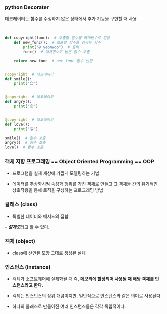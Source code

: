 ### python Decorater

 데코레이터는 함수를 수정하지 않은 상태에서 추가 기능을 구현할 때 사용

<br>

```python
def copyright(func):  # 호출할 함수를 매개변수로 받음
    def new_func():  # 호출할 함수를 감싸는 함수
        print("@ yeonwoo")  # 출력
        func()  # 매개변수로 받은 함수 호출

    return new_func  # nec_func 함수 반환


@copyright  # 데코레이터
def smile():
    print("😊")


@copyright  # 데코레이터
def angry():
    print("😒")


@copyright  # 데코레이터
def love():
    print("😘")

smile()  # 함수 호출
angry()  # 함수 호출
love()  # 함수 호출
```

### 객체 지향 프로그래밍 == Object Oriented Programming == OOP

- 프로그램을 실제 세상에 가깝게 모델링하는 기법

- 데이터를 추상화시켜 속성과 행위를 가진 객체로 만들고 그 객체들 간의 유기적인 상호작용을 통해 로직을 구성하는 프로그래밍 방법

### 클래스 (class)

- 특별한 데이터와 메서드의 집합

- ***설계도***라고 할 수 있다.

### 객체 (object)

- class에 선언된 모양 그대로 생성된 실체

### 인스턴스 (instance)

- 객체가 소프트웨어에 실체화될 때 즉, **메모리에 할당되어 사용될 때 해당 객체를 인스턴스라고 한다.**

- 객체는 인스턴스의 상위 개념이지만, 일반적으로 인스턴스와 같은 의미로 사용된다.

- 하나의 클래스로 만들어진 여러 인스턴스들은 각각 독립적이다.
